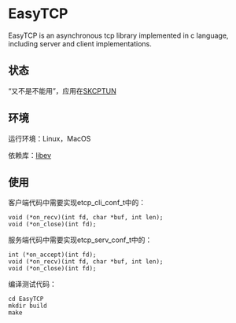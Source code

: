 # EasyTCP
EasyTCP is an asynchronous tcp library implemented in c language, including server and client implementations.

## 状态
“又不是不能用”，应用在[SKCPTUN](https://github.com/xboss/skcptun)

## 环境
运行环境：Linux，MacOS

依赖库：[libev](https://github.com/enki/libev)

## 使用
客户端代码中需要实现etcp_cli_conf_t中的：
```
void (*on_recv)(int fd, char *buf, int len);
void (*on_close)(int fd);
```

服务端代码中需要实现etcp_serv_conf_t中的：
```
int (*on_accept)(int fd);
void (*on_recv)(int fd, char *buf, int len);
void (*on_close)(int fd);
```
编译测试代码：
```
cd EasyTCP
mkdir build
make
```
